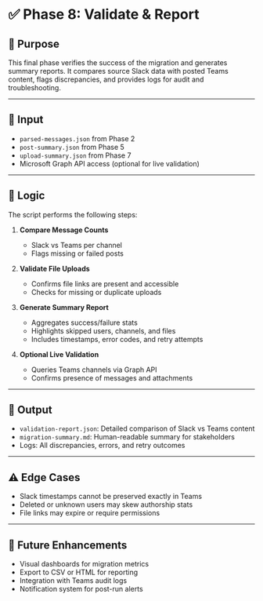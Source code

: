# ✅ Phase 8: Validate & Report

## 🎯 Purpose

This final phase verifies the success of the migration and generates summary reports. It compares source Slack data with posted Teams content, flags discrepancies, and provides logs for audit and troubleshooting.

---

## 📁 Input

- `parsed-messages.json` from Phase 2  
- `post-summary.json` from Phase 5  
- `upload-summary.json` from Phase 7  
- Microsoft Graph API access (optional for live validation)

---

## 🧠 Logic

The script performs the following steps:

1. **Compare Message Counts**  
   - Slack vs Teams per channel  
   - Flags missing or failed posts

2. **Validate File Uploads**  
   - Confirms file links are present and accessible  
   - Checks for missing or duplicate uploads

3. **Generate Summary Report**  
   - Aggregates success/failure stats  
   - Highlights skipped users, channels, and files  
   - Includes timestamps, error codes, and retry attempts

4. **Optional Live Validation**  
   - Queries Teams channels via Graph API  
   - Confirms presence of messages and attachments

---

## 🧪 Output

- `validation-report.json`: Detailed comparison of Slack vs Teams content  
- `migration-summary.md`: Human-readable summary for stakeholders  
- Logs: All discrepancies, errors, and retry outcomes

---

## ⚠️ Edge Cases

- Slack timestamps cannot be preserved exactly in Teams  
- Deleted or unknown users may skew authorship stats  
- File links may expire or require permissions

---

## 🔮 Future Enhancements

- Visual dashboards for migration metrics  
- Export to CSV or HTML for reporting  
- Integration with Teams audit logs  
- Notification system for post-run alerts

